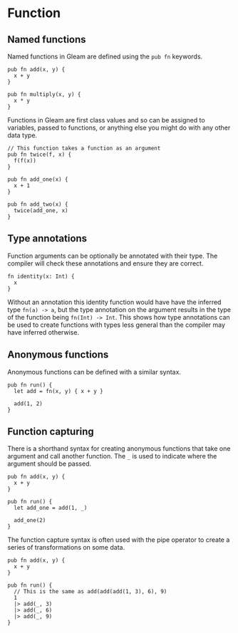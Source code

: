 # Function

## Named functions

Named functions in Gleam are defined using the `pub fn` keywords.

```rust,noplaypen
pub fn add(x, y) {
  x + y
}

pub fn multiply(x, y) {
  x * y
}
```

Functions in Gleam are first class values and so can be assigned to variables,
passed to functions, or anything else you might do with any other data type.

```rust,noplaypen
// This function takes a function as an argument
pub fn twice(f, x) {
  f(f(x))
}

pub fn add_one(x) {
  x + 1
}

pub fn add_two(x) {
  twice(add_one, x)
}
```


## Type annotations

Function arguments can be optionally be annotated with their type. The
compiler will check these annotations and ensure they are correct.

```rust,noplaypen
fn identity(x: Int) {
  x
}
```

Without an annotation this identity function would have have the inferred type
`fn(a) -> a`, but the type annotation on the argument results in the type
of the function being `fn(Int) -> Int`. This shows how type annotations can be
used to create functions with types less general than the compiler may have
inferred otherwise.


## Anonymous functions

Anonymous functions can be defined with a similar syntax.

```rust,noplaypen
pub fn run() {
  let add = fn(x, y) { x + y }

  add(1, 2)
}
```

## Function capturing

There is a shorthand syntax for creating anonymous functions that take one
argument and call another function. The `_` is used to indicate where the
argument should be passed.

```rust,noplaypen
pub fn add(x, y) {
  x + y
}

pub fn run() {
  let add_one = add(1, _)

  add_one(2)
}
```

The function capture syntax is often used with the pipe operator to create
a series of transformations on some data.

```rust,noplaypen
pub fn add(x, y) {
  x + y
}

pub fn run() {
  // This is the same as add(add(add(1, 3), 6), 9)
  1
  |> add(_, 3)
  |> add(_, 6)
  |> add(_, 9)
}
```
